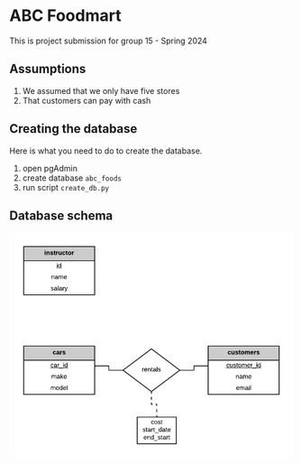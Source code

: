 # ABC Foodmart
This is project submission for group 15 - Spring 2024

## Assumptions

1. We assumed that we only have five stores
2. That customers can pay with cash


## Creating the database

Here is what you need to do to create the database.

1. open pgAdmin
2. create database `abc_foods`
3. run script `create_db.py`


## Database schema

![erd](erd.png)
